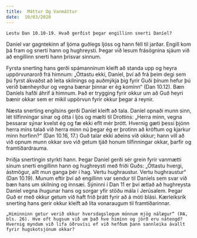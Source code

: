```yaml
---
title:  Máttur Og Vanmáttur
date:  10/03/2020
---
```


`Lestu Dan 10.10-19. Hvað gerðist þegar engillinn snerti Daníel?`

Daníel var gagntekinn af ljóma guðlegs ljóss og hann féll til jarðar. Engill kom þá fram og snerti hann og hughreysti. Þegar við lesum frásögnina sjáum við að engillinn snerti hann þrisvar sinnum.

Fyrsta snerting hans gerði spámanninum kleift að standa upp og heyra uppörvunarorð frá himnum: „Óttastu ekki, Daníel, því að frá þeim degi sem þú fyrst ákvaðst að leita skilnings og auðmýkja þig fyrir Guði þínum hefur þú verið bænheyrður og vegna bænar þinnar er ég kominn“ (Dan 10.12). Bæn Daníels hafði áhrif á himnum. Það er trygging fyrir okkur um að Guð heyri bænir okkar sem er mikil uppörvun fyrir okkur þegar á reynir.

Næsta snerting engilsins gerði Daníel kleift að tala. Daníel opnaði munn sinn, lét tilfinningar sínar og ótta í ljós og mælti til Drottins: „Herra minn, vegna þessarar sýnar kvelst ég og fæ ekki eflt mér þrótt. Hvernig gæti þessi þjónn herra míns talað við herra minn nú þegar ég er þrotinn að kröftum og kjarkur minn horfinn?“ (Dan 10.16, 17.) Guð talar ekki aðeins við okkur; hann vill að við opnum munn okkar svo við getum tjáð honum tilfinningar okkar, þarfir og framtíðardrauma.

Þriðja snertingin styrkti hann. Þegar Daníel gerði sér grein fyrir vanmætti sínum snerti engillinn hann og hughreysti með friði Guðs: „Óttastu hvergi, ástmögur, allt mun ganga þér í hag. Vertu hughraustur. Vertu hughraustur“ (Dan 10.19). Munum eftir því að engillinn var sendur til Daníels sem svar við bæn hans um skilning og innsæi. Sýninni í Dan 11 er því ætlað að hughreysta Daníel vegna íhugunar hans og sorgar yfir stöðu mála í Jerúsalem. Þegar Guð er með okkur getum við haft frið þrátt fyrir að á móti blási. Kærleiksrík snerting hans gerir okkur kleift að líta vonaraugum til framtíðarinnar.

`„Himinninn getur verið okkur hversdagslegum mönnum mjög nálægur“ (ÞA, bls. 26). Hve oft hugsum við um það hve himinn og jörð eru nátengd? Hvernig myndum við lifa öðruvísi ef við hefðum þann sannleika ávallt fyrir hugskotsjónum okkar?`